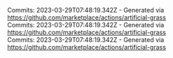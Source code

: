 Commits: 2023-03-29T07:48:19.342Z - Generated via https://github.com/marketplace/actions/artificial-grass
<br>
Commits: 2023-03-29T07:48:19.342Z - Generated via https://github.com/marketplace/actions/artificial-grass
<br>
Commits: 2023-03-29T07:48:19.342Z - Generated via https://github.com/marketplace/actions/artificial-grass
<br>
